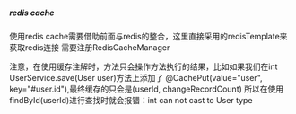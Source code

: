 ##### redis cache
使用redis cache需要借助前面与redis的整合，这里直接采用的redisTemplate来获取redis连接
需要注册RedisCacheManager

注意，在使用缓存注解时，方法只会操作方法执行的结果，比如如果我们在int UserService.save(User user)方法上添加了
@CachePut(value="user", key="#user.id"),最终缓存的只会是(userId, changeRecordCount)
所以在使用findById(userId)进行查找时就会报错：int can not cast to User type
